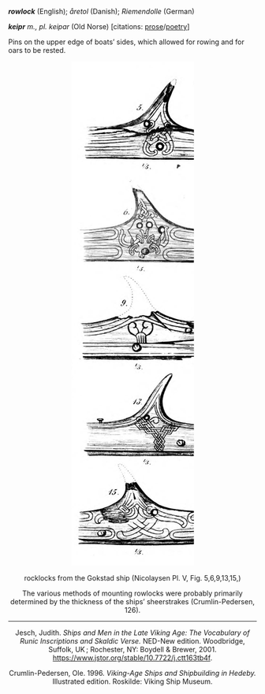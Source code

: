 **_rowlock_** (English); _åretol_ (Danish); _Riemendolle_ (German)

_**keipr** m., pl. keipar_ (Old Norse) [citations: [prose](https://onp.ku.dk/onp/onp.php?o42936)/[poetry](https://lexiconpoeticum.org/m.php?p=lemma&i=44158)]  

Pins on the upper edge of boats’ sides, which allowed for rowing and for oars to be rested. 

<div align="center">
  
  ![rowlocks from Gokstad ship](../images/Rowlocks_Gokstad.png)
  
  rocklocks from the Gokstad ship (Nicolaysen Pl. V, Fig. 5,6,9,13,15,)

The various methods of mounting rowlocks were probably primarily determined by the thickness of the ships’ sheerstrakes (Crumlin-Pedersen, 126). 

---

  Jesch, Judith. _Ships and Men in the Late Viking Age: The Vocabulary of Runic Inscriptions and Skaldic Verse._ NED-New edition. Woodbridge, Suffolk, UK ; Rochester, NY: 
Boydell & Brewer, 2001. https://www.jstor.org/stable/10.7722/j.ctt163tb4f.


  Crumlin-Pedersen, Ole. 1996. _Viking-Age Ships and Shipbuilding in Hedeby._ Illustrated edition. Roskilde: Viking Ship Museum.
